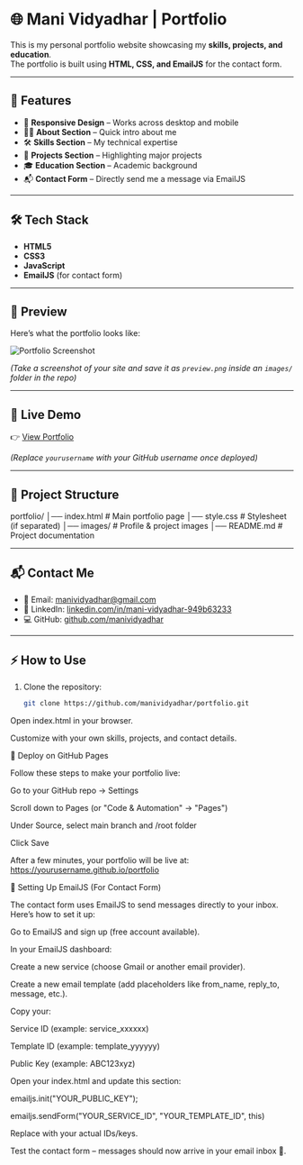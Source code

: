 # 🌐 Mani Vidyadhar | Portfolio

This is my personal portfolio website showcasing my **skills, projects, and education**.  
The portfolio is built using **HTML, CSS, and EmailJS** for the contact form.

---

## 🚀 Features
- 📌 **Responsive Design** – Works across desktop and mobile  
- 👨‍💻 **About Section** – Quick intro about me  
- 🛠️ **Skills Section** – My technical expertise  
- 📂 **Projects Section** – Highlighting major projects  
- 🎓 **Education Section** – Academic background  
- 📬 **Contact Form** – Directly send me a message via EmailJS  

---

## 🛠️ Tech Stack
- **HTML5**
- **CSS3**
- **JavaScript**
- **EmailJS** (for contact form)

---

## 📸 Preview
Here’s what the portfolio looks like:

![Portfolio Screenshot](images/preview.png)

*(Take a screenshot of your site and save it as `preview.png` inside an `images/` folder in the repo)*

---

## 🔗 Live Demo
👉 [View Portfolio](https://yourusername.github.io/portfolio)  

*(Replace `yourusername` with your GitHub username once deployed)*

---

## 📂 Project Structure
portfolio/
│── index.html # Main portfolio page
│── style.css # Stylesheet (if separated)
│── images/ # Profile & project images
│── README.md # Project documentation


---

## 📬 Contact Me
- 📧 Email: [manividyadhar@gmail.com](mailto:manividyadhar@gmail.com)  
- 🔗 LinkedIn: [linkedin.com/in/mani-vidyadhar-949b63233](https://www.linkedin.com/in/mani-vidyadhar-949b63233)  
- 💻 GitHub: [github.com/manividyadhar](https://github.com/manividyadhar)  

---

## ⚡ How to Use
1. Clone the repository:
   ```bash
   git clone https://github.com/manividyadhar/portfolio.git
Open index.html in your browser.

Customize with your own skills, projects, and contact details.

🚀 Deploy on GitHub Pages

Follow these steps to make your portfolio live:

Go to your GitHub repo → Settings

Scroll down to Pages (or "Code & Automation" → "Pages")

Under Source, select main branch and /root folder

Click Save

After a few minutes, your portfolio will be live at:
https://yourusername.github.io/portfolio

📧 Setting Up EmailJS (For Contact Form)

The contact form uses EmailJS to send messages directly to your inbox.
Here’s how to set it up:

Go to EmailJS
 and sign up (free account available).

In your EmailJS dashboard:

Create a new service (choose Gmail or another email provider).

Create a new email template (add placeholders like from_name, reply_to, message, etc.).

Copy your:

Service ID (example: service_xxxxxx)

Template ID (example: template_yyyyyy)

Public Key (example: ABC123xyz)

Open your index.html and update this section:

emailjs.init("YOUR_PUBLIC_KEY");

emailjs.sendForm("YOUR_SERVICE_ID", "YOUR_TEMPLATE_ID", this)


Replace with your actual IDs/keys.

Test the contact form – messages should now arrive in your email inbox 🎉.

